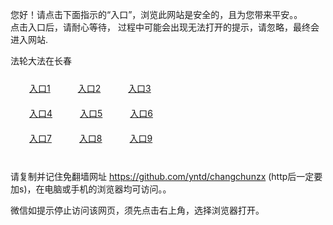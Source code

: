 您好！请点击下面指示的“入口”，浏览此网站是安全的，且为您带来平安。。 <br/>
点击入口后，请耐心等待， 过程中可能会出现无法打开的提示，请忽略，最终会进入网站. </br>

法轮大法在长春<br/>
<div style="padding:10px"><a style="margin:20px" target="_blank" href="https://d3v4pidel9oj4.cloudfront.net/2Qpsp?ugctu" id="ccLink1" rel="nofollow">入口1</a> <a target="_blank" style="margin:20px" href="https://d11it4mfyyd0qg.cloudfront.net/2Qpsp?qgkwx" id="ccLink2" rel="nofollow">入口2</a> <a style="margin:20px" target="_blank" href="https://d2xo6wq1lpegz7.cloudfront.net/2Qpsp?fcfpfwaz" id="ccLink3" rel="nofollow">入口3</a></div>

<div style="padding:10px" ><a style="margin:20px" target="_blank" href="https://d3v4pidel9oj4.cloudfront.net/2Qpsp?ugctu" id="ccLink4" rel="nofollow">入口4</a> <a style="margin:20px" href="https://d11it4mfyyd0qg.cloudfront.net/2Qpsp?qgkwx" target="_blank" id="ccLink5" rel="nofollow">入口5</a> <a style="margin:20px" href="https://d2xo6wq1lpegz7.cloudfront.net/2Qpsp?fcfpfwaz" target="_blank" id="ccLink6" rel="nofollow">入口6</a></div>

<div style="padding:10px"><a style="margin:20px" target="_blank" href="https://d3v4pidel9oj4.cloudfront.net/2Qpsp?ugctu" id="ccLink7" rel="nofollow">入口7</a> <a style="margin:20px" href="https://d11it4mfyyd0qg.cloudfront.net/2Qpsp?qgkwx" target="_blank" id="ccLink8" rel="nofollow">入口8</a> <a style="margin:20px" target="_blank" href="https://d2xo6wq1lpegz7.cloudfront.net/2Qpsp?fcfpfwaz" id="ccLink9" rel="nofollow">入口9</a></div>

<br/>



请复制并记住免翻墙网址 https://github.com/yntd/changchunzx (http后一定要加s)，在电脑或手机的浏览器均可访问。。<br/>

微信如提示停止访问该网页，须先点击右上角，选择浏览器打开。

